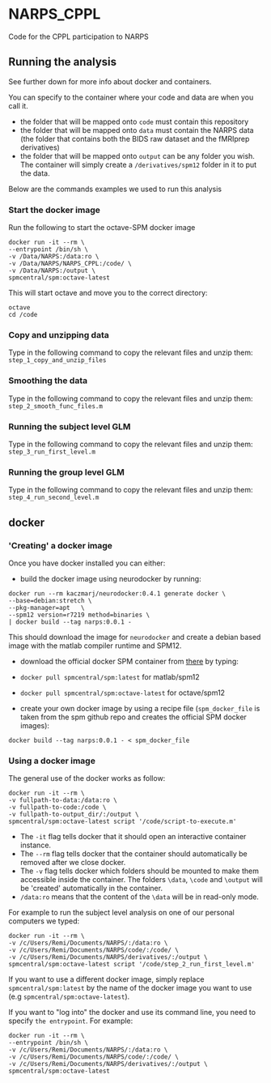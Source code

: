 # NARPS_CPPL
Code for the CPPL participation to NARPS

## Running the analysis

See further down for more info about docker and containers.

You can specify to the container where your code and data are when you call it.
- the folder that will be mapped onto `code` must contain this repository
- the folder that will be mapped onto `data` must contain the NARPS data (the folder that contains both the BIDS raw dataset and the fMRIprep derivatives)
- the folder that will be mapped onto `output` can be any folder you wish. The container will simply create a `/derivatives/spm12` folder in it to put the data.

Below are the commands examples we used to run this analysis

### Start the docker image
Run the following to start the octave-SPM docker image

```
docker run -it --rm \
--entrypoint /bin/sh \
-v /Data/NARPS:/data:ro \
-v /Data/NARPS/NARPS_CPPL:/code/ \
-v /Data/NARPS:/output \
spmcentral/spm:octave-latest

```


This will start octave and move you to the correct directory:
```
octave
cd /code
```

### Copy and unzipping data
Type in the following command to copy the relevant files and unzip them:
`step_1_copy_and_unzip_files`


### Smoothing the data
Type in the following command to copy the relevant files and unzip them:
`step_2_smooth_func_files.m`


### Running the subject level GLM
Type in the following command to copy the relevant files and unzip them:
`step_3_run_first_level.m`

### Running the group level GLM
Type in the following command to copy the relevant files and unzip them:
`step_4_run_second_level.m`


## docker

### 'Creating' a docker image

Once you have docker installed you can either:

-   build the docker image using neurodocker by running:

```
docker run --rm kaczmarj/neurodocker:0.4.1 generate docker \
--base=debian:stretch \
--pkg-manager=apt   \
--spm12 version=r7219 method=binaries \
| docker build --tag narps:0.0.1 -
```

This should download the image for `neurodocker` and create a debian based image with the matlab compiler runtime and SPM12.

-   download the official docker SPM container from [there](https://hub.docker.com/r/spmcentral/spm/) by typing:

 -   `docker pull spmcentral/spm:latest` for matlab/spm12
 -   `docker pull spmcentral/spm:octave-latest` for octave/spm12


-   create your own docker image by using a recipe file (`spm_docker_file` is taken from the spm github repo and creates the official SPM docker images):

```
docker build --tag narps:0.0.1 - < spm_docker_file
```


### Using a docker image

The general use of the docker works as follow:

```
docker run -it --rm \
-v fullpath-to-data:/data:ro \
-v fullpath-to-code:/code \
-v fullpath-to-output_dir/:/output \
spmcentral/spm:octave-latest script '/code/script-to-execute.m'
```

- The `-it` flag tells docker that it should open an interactive container instance.
- The `--rm` flag tells docker that the container should automatically be removed after we close docker.
- The `-v` flag tells docker which folders should be mounted to make them accessible inside the container. The folders `\data`, `\code` and `\output` will be 'created' automatically in the container.
- `/data:ro` means that the content of the `\data` will be in read-only mode.


For example to run the subject level analysis on one of our personal computers we typed:
```
docker run -it --rm \
-v /c/Users/Remi/Documents/NARPS/:/data:ro \
-v /c/Users/Remi/Documents/NARPS/code/:/code/ \
-v /c/Users/Remi/Documents/NARPS/derivatives/:/output \
spmcentral/spm:octave-latest script '/code/step_2_run_first_level.m'
```

If you want to use a different docker image, simply replace `spmcentral/spm:latest` by the name of the docker image you want to use (e.g `spmcentral/spm:octave-latest`).

If you want to "log into" the docker and use its command line, you need to specify `the entrypoint`. For example:
```
docker run -it --rm \
--entrypoint /bin/sh \
-v /c/Users/Remi/Documents/NARPS/:/data:ro \
-v /c/Users/Remi/Documents/NARPS/code/:/code/ \
-v /c/Users/Remi/Documents/NARPS/derivatives/:/output \
spmcentral/spm:octave-latest
```
